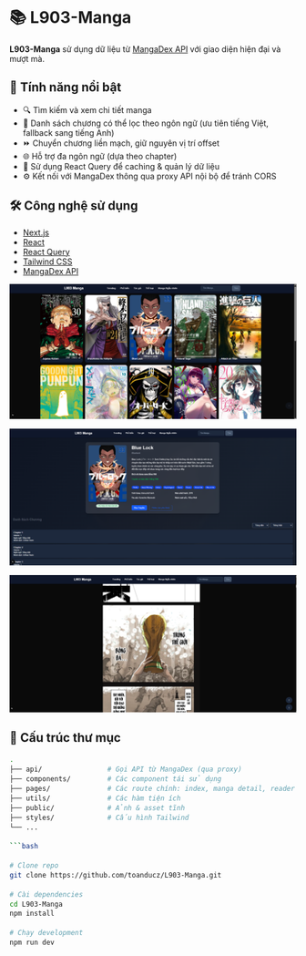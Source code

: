 # 📚 L903-Manga

**L903-Manga** sử dụng dữ liệu từ [MangaDex API](https://api.mangadex.org) với giao diện hiện đại và mượt mà.

## 🚀 Tính năng nổi bật

- 🔍 Tìm kiếm và xem chi tiết manga
- 📑 Danh sách chương có thể lọc theo ngôn ngữ (ưu tiên tiếng Việt, fallback sang tiếng Anh)
- ⏩ Chuyển chương liền mạch, giữ nguyên vị trí offset
- 🌐 Hỗ trợ đa ngôn ngữ (dựa theo chapter)
- 🧠 Sử dụng React Query để caching & quản lý dữ liệu
- ⚙️ Kết nối với MangaDex thông qua proxy API nội bộ để tránh CORS

## 🛠️ Công nghệ sử dụng

- [Next.js](https://nextjs.org/)
- [React](https://reactjs.org/)
- [React Query](https://tanstack.com/query/v4)
- [Tailwind CSS](https://tailwindcss.com/)
- [MangaDex API](https://api.mangadex.org)


![demo_1](./src/assets/image/demo1.png) <!-- [image] -->

![demo_2](./src/assets/image/demo2.png) <!-- [image] -->

![demo_3](./src/assets/image/demo3.png) <!-- [image] -->

## 📂 Cấu trúc thư mục
```bash
.
├── api/                # Gọi API từ MangaDex (qua proxy)
├── components/         # Các component tái sử dụng
├── pages/              # Các route chính: index, manga detail, reader
├── utils/              # Các hàm tiện ích
├── public/             # Ảnh & asset tĩnh
├── styles/             # Cấu hình Tailwind
└── ...

```bash

# Clone repo
git clone https://github.com/toanducz/L903-Manga.git

# Cài dependencies
cd L903-Manga
npm install

# Chạy development
npm run dev

